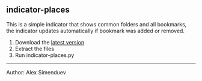 indicator-places
----------------

This is a simple indicator that shows common folders and all bookmarks, the indicator updates automatically if bookmark was added or removed.

1. Download the [latest version](https://github.com/shamil/indicator-places/archives/master "latest version")
2. Extract the files
3. Run indicator-places.py

***
Author: Alex Simenduev

